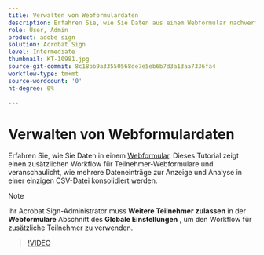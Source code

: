 ```yaml
---
title: Verwalten von Webformulardaten
description: Erfahren Sie, wie Sie Daten aus einem Webformular nachverfolgen, verwalten und exportieren.
role: User, Admin
product: adobe sign
solution: Acrobat Sign
level: Intermediate
thumbnail: KT-10981.jpg
source-git-commit: 8c18bb9a33550568de7e5eb6b7d3a13aa7336fa4
workflow-type: tm+mt
source-wordcount: '0'
ht-degree: 0%

---
```


# Verwalten von Webformulardaten

Erfahren Sie, wie Sie Daten in einem [Webformular](webform.md). Dieses Tutorial zeigt einen zusätzlichen Workflow für Teilnehmer-Webformulare und veranschaulicht, wie mehrere Dateneinträge zur Anzeige und Analyse in einer einzigen CSV-Datei konsolidiert werden.

>[!NOTE]
>
>Ihr Acrobat Sign-Administrator muss **Weitere Teilnehmer zulassen** in der **Webformulare** Abschnitt des **Globale Einstellungen** , um den Workflow für zusätzliche Teilnehmer zu verwenden.

>[!VIDEO](https://video.tv.adobe.com/v/3409607?hidetitle=true)

